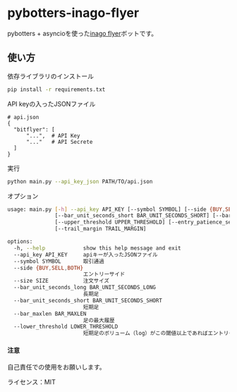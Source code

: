 # pybotters-inago-flyer
pybotters + asyncioを使った[inago flyer](https://inagoflyer.appspot.com/btcmac)ボットです。

## 使い方
依存ライブラリのインストール

```bash
pip install -r requirements.txt
```

API keyの入ったJSONファイル

```
# api.json
{
  "bitflyer": [
      "...",  # API Key
      "..."   # API Secrete
  ]
}
```

実行

```bash
python main.py --api_key_json PATH/TO/api.json
```

オプション

```bash
usage: main.py [-h] --api_key API_KEY [--symbol SYMBOL] [--side {BUY,SELL,BOTH}] [--size SIZE] [--bar_unit_seconds_long BAR_UNIT_SECONDS_LONG]
               [--bar_unit_seconds_short BAR_UNIT_SECONDS_SHORT] [--bar_maxlen BAR_MAXLEN] [--lower_threshold LOWER_THRESHOLD]
               [--upper_threshold UPPER_THRESHOLD] [--entry_patience_seconds ENTRY_PATIENCE_SECONDS] [--entry_price_change ENTRY_PRICE_CHANGE]
               [--trail_margin TRAIL_MARGIN]

options:
  -h, --help            show this help message and exit
  --api_key API_KEY     apiキーが入ったJSONファイル
  --symbol SYMBOL       取引通過
  --side {BUY,SELL,BOTH}
                        エントリーサイド
  --size SIZE           注文サイズ
  --bar_unit_seconds_long BAR_UNIT_SECONDS_LONG
                        長期足
  --bar_unit_seconds_short BAR_UNIT_SECONDS_SHORT
                        短期足
  --bar_maxlen BAR_MAXLEN
                        足の最大履歴
  --lower_threshold LOWER_THRESHOLD
                        短期足のボリューム（log）がこの閾値以上であればエントリー待機

```

#### 注意
自己責任での使用をお願いします。

ライセンス：MIT
